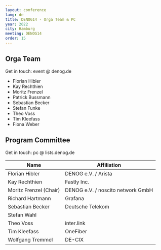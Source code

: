 ```yaml
---
layout: conference
lang: de
title: DENOG14 - Orga Team & PC
year: 2022
city: Hamburg
meeting: DENOG14
order: 15
---
```


## Orga Team
Get in touch: event @ denog.de

- Florian Hibler
- Kay Rechthien
- Moritz Frenzel
- Patrick Bussmann
- Sebastian Becker
- Stefan Funke
- Theo Voss
- Tim Kleefass
- Fiona Weber

## Program Committee

Get in touch: pc @ lists.denog.de

| Name                   | Affiliation                       |
|------------------------|-----------------------------------|
| Florian Hibler         | DENOG e.V. / Arista               |
| Kay Rechthien          | Fastly Inc.                       |
| Moritz Frenzel (Chair) | DENOG e.V. / noscito network GmbH |
| Richard Hartmann       | Grafana                           |
| Sebastian Becker       | Deutsche Telekom                  |
| Stefan Wahl            |                                   |
| Theo Voss              | inter.link                        |
| Tim Kleefass           | OneFiber                          |
| Wolfgang Tremmel       | DE-CIX                            |
